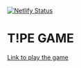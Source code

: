 [![Netlify Status](https://api.netlify.com/api/v1/badges/9d8fa1f7-c7d1-4f8d-b2cc-461dfe39bc45/deploy-status)](https://app.netlify.com/sites/typegame/deploys)

T!PE GAME
=========

[Link to play the game](https://www.typegame.netlify.com)